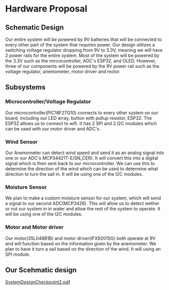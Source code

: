 # Hardware Proposal

## Schematic Design
  Our entire system will be powered by 9V batteries that will be connected to every other part of the system that requires power. Our design utilizes a switching voltage regulator dropping from 9V to 3.3V, meaning we will have 2 power rails for the entire system. Most of the system will be powered by the 3.3V such as the mircocontroller, ADC's ESP32, and OLED. However, three of our components will be powered by the 9V power rail such as the voltage regulator, anemometer, motor driver and motor.

## Subsystems

### Microcontroller/Voltage Regulator
  Our microcontroller(PIC18F27Q10) connects to every other system on our board, including our LED array, button with pullup resistor, ESP32. The ESP32 allows us to connect to wifi. It has 2 SPI and 2 I2C modules which can be used with our motor driver and ADC's.

### Wind Sensor
  Our Anemometer can detect wind speed and send it as an analog signal into one or our ADC's MCP34421T-E/SN_CER). It will convert this into a digital signal which is then sent back to our microcontroller. We can use this to determine the direction of the wind which can be used to determine what direction to turn the sail in. It will be using one of the I2C modules.
  
### Moisture Sensor
  We plan to make a custom moisture sensor for our system, which will send a signal to our second ADC(MCP3426). This will allow us to detect wether or not our system in in water and allow the rest of the system to operate. It will be using one of the I2C modules.
  
### Motor and Motor driver
Our motor(35L048B1B) and motor driver(IFX9201SG) both operate at 9V and will function based on the information given by the anemometer. We plan to have it turn a sail based on the direction of the wind. It will using an SPI module.

## Our Scehmatic design
[SystemDesignCheckpoint2.pdf](https://github.com/EGR314Team206/egr314team206.github.io/files/10842676/SystemDesignCheckpoint2.pdf)
